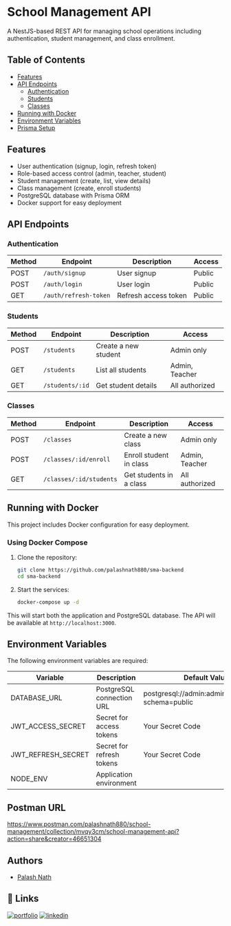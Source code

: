 # School Management API

A NestJS-based REST API for managing school operations including authentication, student management, and class enrollment.

## Table of Contents

- [Features](#features)
- [API Endpoints](#api-endpoints)
  - [Authentication](#authentication)
  - [Students](#students)
  - [Classes](#classes)
- [Running with Docker](#running-with-docker)
- [Environment Variables](#environment-variables)
- [Prisma Setup](#prisma-setup)

## Features

- User authentication (signup, login, refresh token)
- Role-based access control (admin, teacher, student)
- Student management (create, list, view details)
- Class management (create, enroll students)
- PostgreSQL database with Prisma ORM
- Docker support for easy deployment

## API Endpoints

### Authentication

| Method | Endpoint              | Description          | Access |
| ------ | --------------------- | -------------------- | ------ |
| POST   | `/auth/signup`        | User signup          | Public |
| POST   | `/auth/login`         | User login           | Public |
| GET    | `/auth/refresh-token` | Refresh access token | Public |

### Students

| Method | Endpoint        | Description          | Access         |
| ------ | --------------- | -------------------- | -------------- |
| POST   | `/students`     | Create a new student | Admin only     |
| GET    | `/students`     | List all students    | Admin, Teacher |
| GET    | `/students/:id` | Get student details  | All authorized |

### Classes

| Method | Endpoint                | Description             | Access         |
| ------ | ----------------------- | ----------------------- | -------------- |
| POST   | `/classes`              | Create a new class      | Admin only     |
| POST   | `/classes/:id/enroll`   | Enroll student in class | Admin, Teacher |
| GET    | `/classes/:id/students` | Get students in a class | All authorized |

## Running with Docker

This project includes Docker configuration for easy deployment.

### Using Docker Compose

1. Clone the repository:

   ```bash
   git clone https://github.com/palashnath880/sma-backend
   cd sma-backend
   ```

2. Start the services:
   ```bash
   docker-compose up -d
   ```

This will start both the application and PostgreSQL database. The API will be available at `http://localhost:3000`.

## Environment Variables

The following environment variables are required:

| Variable           | Description               | Default Value (Docker)                                   |
| ------------------ | ------------------------- | -------------------------------------------------------- |
| DATABASE_URL       | PostgreSQL connection URL | postgresql://admin:admin@postgres:5432/sma?schema=public |
| JWT_ACCESS_SECRET  | Secret for access tokens  | Your Secret Code                                         |
| JWT_REFRESH_SECRET | Secret for refresh tokens | Your Secret Code                                         |
| NODE_ENV           | Application environment   |                                                          |

## Postman URL

https://www.postman.com/palashnath880/school-management/collection/mvqy3cm/school-management-api?action=share&creator=46651304

## Authors

- [Palash Nath](https://www.github.com/palashnath880)

## 🔗 Links

[![portfolio](https://img.shields.io/badge/my_portfolio-000?style=for-the-badge&logo=ko-fi&logoColor=white)](https://palashnath.netlify.app/)
[![linkedin](https://img.shields.io/badge/linkedin-0A66C2?style=for-the-badge&logo=linkedin&logoColor=white)](https://www.linkedin.com/in/palashnath880/)
